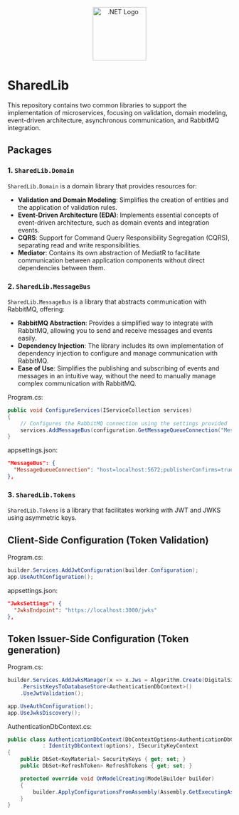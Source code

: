 <p align="center">
  <a href="https://dotnet.microsoft.com/" target="blank"><img src="https://upload.wikimedia.org/wikipedia/commons/e/ee/.NET_Core_Logo.svg" width="120" alt=".NET Logo" /></a>
</p>


# SharedLib

This repository contains two common libraries to support the implementation of microservices, focusing on validation, domain modeling, event-driven architecture, asynchronous communication, and RabbitMQ integration.

## Packages

### 1. `SharedLib.Domain`
`SharedLib.Domain` is a domain library that provides resources for:

- **Validation and Domain Modeling**: Simplifies the creation of entities and the application of validation rules.
- **Event-Driven Architecture (EDA)**: Implements essential concepts of event-driven architecture, such as domain events and integration events.
- **CQRS**: Support for Command Query Responsibility Segregation (CQRS), separating read and write responsibilities.
- **Mediator**: Contains its own abstraction of MediatR to facilitate communication between application components without direct dependencies between them.

### 2. `SharedLib.MessageBus`
`SharedLib.MessageBus` is a library that abstracts communication with RabbitMQ, offering:

- **RabbitMQ Abstraction**: Provides a simplified way to integrate with RabbitMQ, allowing you to send and receive messages and events easily.
- **Dependency Injection**: The library includes its own implementation of dependency injection to configure and manage communication with RabbitMQ.
- **Ease of Use**: Simplifies the publishing and subscribing of events and messages in an intuitive way, without the need to manually manage complex communication with RabbitMQ.

Program.cs:
```csharp
public void ConfigureServices(IServiceCollection services)
{
    // Configures the RabbitMQ connection using the settings provided
    services.AddMessageBus(configuration.GetMessageQueueConnection("MessageBus"));
}

```
appsettings.json:
```json
"MessageBus": {
  "MessageQueueConnection": "host=localhost:5672;publisherConfirms=true;timeout=10"
},
```

### 3. `SharedLib.Tokens`
`SharedLib.Tokens` is a library that facilitates working with JWT and JWKS using asymmetric keys.

## Client-Side Configuration (Token Validation)

Program.cs:
```csharp
builder.Services.AddJwtConfiguration(builder.Configuration);
app.UseAuthConfiguration();
```
appsettings.json:
```json
"JwksSettings": {
  "JwksEndpoint": "https://localhost:3000/jwks"
},
```

## Token Issuer-Side Configuration (Token generation)

Program.cs:
```csharp
builder.Services.AddJwksManager(x => x.Jws = Algorithm.Create(DigitalSignaturesAlgorithm.EcdsaSha256))
    .PersistKeysToDatabaseStore<AuthenticationDbContext>()
    .UseJwtValidation();

app.UseAuthConfiguration();
app.UseJwksDiscovery();
```

AuthenticationDbContext.cs:
```csharp
public class AuthenticationDbContext(DbContextOptions<AuthenticationDbContext> options)
           : IdentityDbContext(options), ISecurityKeyContext
{
    public DbSet<KeyMaterial> SecurityKeys { get; set; }
    public DbSet<RefreshToken> RefreshTokens { get; set; }

    protected override void OnModelCreating(ModelBuilder builder)
    {
        builder.ApplyConfigurationsFromAssembly(Assembly.GetExecutingAssembly());
    }
}
```

